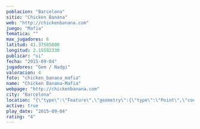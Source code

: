 ```yaml
---
poblacion: "Barcelona"
sitio: "Chicken Banana"
web: "http://chickenbanana.com"
juego: "Mafia"
tematica: ""
max_jugadores: 6
latitud: 41.37585800
longitud: 2.15582330
publicar: "si"
fecha: "2015-09-04"
jugadores: "Gem / Nadgi"
valoracion: 4
foto: "chicken_banana_mafia"
name: "Chicken Banana-Mafia"
webpage: "http://chickenbanana.com"
city: "Barcelona"
location: "{\"type\":\"Feature\",\"geometry\":{\"type\":\"Point\",\"coordinates\":[2.1558233,41.375858]}}"
active: true
play_date: "2015-09-04"
rating: "4"
---
```

